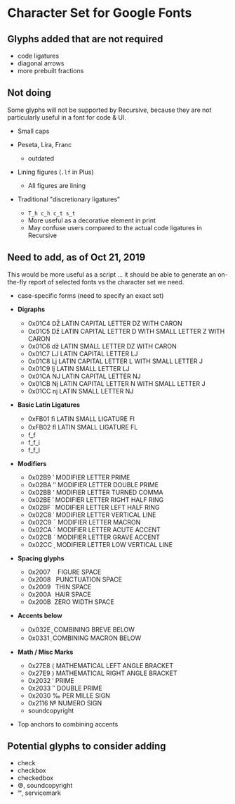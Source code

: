 # Character Set for Google Fonts 

## Glyphs added that are not required

- code ligatures
- diagonal arrows
- more prebuilt fractions

## Not doing

Some glyphs will not be supported by Recursive, because they are not particularly useful in a font for code & UI. 

- Small caps

- Peseta, Lira, Franc
  - outdated

- Lining figures (`.lf` in Plus)
  - All figures are lining

- Traditional "discretionary ligatures"
  - `T_h c_h c_t s_t`
  - More useful as a decorative element in print
  - May confuse users compared to the actual code ligatures in Recursive


## Need to add, as of Oct 21, 2019

This would be more useful as a script ... it should be able to generate an on-the-fly report of selected fonts vs the character set we need.

- case-specific forms (need to specify an exact set)

- **Digraphs**
  - 0x01C4 Ǆ LATIN CAPITAL LETTER DZ WITH CARON
  - 0x01C5 ǅ LATIN CAPITAL LETTER D WITH SMALL LETTER Z WITH CARON
  - 0x01C6 ǆ LATIN SMALL LETTER DZ WITH CARON
  - 0x01C7 Ǉ LATIN CAPITAL LETTER LJ
  - 0x01C8 ǈ LATIN CAPITAL LETTER L WITH SMALL LETTER J
  - 0x01C9 ǉ LATIN SMALL LETTER LJ
  - 0x01CA Ǌ LATIN CAPITAL LETTER NJ
  - 0x01CB ǋ LATIN CAPITAL LETTER N WITH SMALL LETTER J
  - 0x01CC ǌ LATIN SMALL LETTER NJ

- **Basic Latin Ligatures**
  - 0xFB01 ﬁ LATIN SMALL LIGATURE FI
  - 0xFB02 ﬂ LATIN SMALL LIGATURE FL
  - f_f
  - f_f_i
  - f_f_l

- **Modifiers**
  - 0x02B9 ʹ MODIFIER LETTER PRIME
  - 0x02BA ʺ MODIFIER LETTER DOUBLE PRIME
  - 0x02BB ʻ MODIFIER LETTER TURNED COMMA
  - 0x02BE ʾ MODIFIER LETTER RIGHT HALF RING
  - 0x02BF ʿ MODIFIER LETTER LEFT HALF RING
  - 0x02C8 ˈ MODIFIER LETTER VERTICAL LINE
  - 0x02C9 ˉ MODIFIER LETTER MACRON
  - 0x02CA ˊ MODIFIER LETTER ACUTE ACCENT
  - 0x02CB ˋ MODIFIER LETTER GRAVE ACCENT
  - 0x02CC ˌ MODIFIER LETTER LOW VERTICAL LINE

- **Spacing glyphs**
  - 0x2007   FIGURE SPACE
  - 0x2008   PUNCTUATION SPACE
  - 0x2009   THIN SPACE
  - 0x200A   HAIR SPACE
  - 0x200B ​ ZERO WIDTH SPACE

- **Accents below**
  - 0x032E ̮ COMBINING BREVE BELOW
  - 0x0331 ̱ COMBINING MACRON BELOW

- **Math / Misc Marks**
  - 0x27E8 ⟨ MATHEMATICAL LEFT ANGLE BRACKET
  - 0x27E9 ⟩ MATHEMATICAL RIGHT ANGLE BRACKET
  - 0x2032 ′ PRIME
  - 0x2033 ″ DOUBLE PRIME
  - 0x2030 ‰ PER MILLE SIGN
  - 0x2116 № NUMERO SIGN
  - soundcopyright

- Top anchors to combining accents


## Potential glyphs to consider adding

- check
- checkbox
- checkedbox
- ℗, soundcopyright
- ℠, servicemark